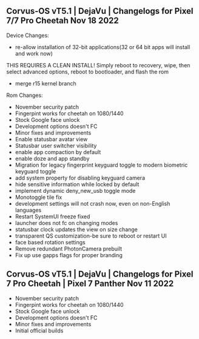 ## Corvus-OS vT5.1 | DejaVu | Changelogs for Pixel 7/7 Pro Cheetah Nov 18 2022

Device Changes:

- re-allow installation of 32-bit applications(32 or 64 bit apps will install and work now) 

THIS REQUIRES A CLEAN INSTALL! Simply reboot to recovery, wipe, then select advanced options, reboot to bootloader, and flash the rom

- merge r15 kernel branch

Rom Changes:

- November security patch
- Fingerpint works for cheetah on 1080/1440
- Stock Google face unlock
- Development options doesn't FC
- Minor fixes and improvements
- Enable statusbar avatar view
- Statusbar user switcher visibility
- enable app compaction by default
- enable doze and app standby
- Migration for legacy fingerprint keyguard toggle to modern biometric keyguard toggle
- add system property for disabling keyguard camera
- hide sensitive information while locked by default
- implement dynamic deny_new_usb toggle mode
- Monotoggle tile fix
- development settings will not crash now, even on non-English languages
- Restart SystemUI freeze fixed
- launcher does not fc on changing modes
- statusbar clock updates the view on size change
- transparent QS customization-be sure to reboot or restart UI
- face based rotation settings
- Remove redundant PhotonCamera prebuilt
- Fix up use gapps flags for proper branding


## Corvus-OS vT5.1 | DejaVu | Changelogs for Pixel 7 Pro Cheetah | Pixel 7 Panther Nov 11 2022

- November security patch
- Fingerpint works for cheetah on 1080/1440
- Stock Google face unlock
- Development options doesn't FC
- Minor fixes and improvements
- Initial official builds
